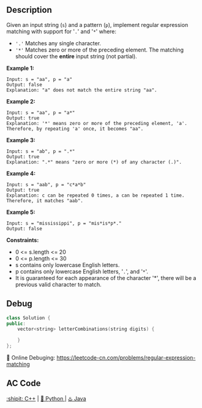 ## Description

Given an input string (``s``) and a pattern (``p``), implement regular expression matching with support for '``.``' and '``*``' where: 

- ``'.'`` Matches any single character.​​​​
- ``'*'`` Matches zero or more of the preceding element.
The matching should cover the <strong>entire</strong> input string (not partial).

<strong>Example 1:</strong>
```
Input: s = "aa", p = "a"
Output: false
Explanation: "a" does not match the entire string "aa".
```

<strong>Example 2:</strong>

```
Input: s = "aa", p = "a*"
Output: true
Explanation: '*' means zero or more of the preceding element, 'a'. Therefore, by repeating 'a' once, it becomes "aa".
```

<strong>Example 3:</strong>
```
Input: s = "ab", p = ".*"
Output: true
Explanation: ".*" means "zero or more (*) of any character (.)".
```

<strong>Example 4:</strong>
```
Input: s = "aab", p = "c*a*b"
Output: true
Explanation: c can be repeated 0 times, a can be repeated 1 time. Therefore, it matches "aab".
```

<strong>Example 5:</strong>
```
Input: s = "mississippi", p = "mis*is*p*."
Output: false
```

<strong>Constraints:</strong>

- 0 <= s.length <= 20
- 0 <= p.length <= 30
- s contains only lowercase English letters.
- p contains only lowercase English letters, '``.``', and '``*``'.
- It is guaranteed for each appearance of the character '*', there will be a previous valid character to match.


## Debug
```cpp
class Solution {
public:
    vector<string> letterCombinations(string digits) {

    }
};
```

🐛 Online Debuging: https://leetcode-cn.com/problems/regular-expression-matching

## AC Code
<div>
  <a href="https://github.com/Charmve/LeetCode4FLAG/tree/main/10.%20Regular%20Expression%20Matching/10_regular-expression-matching.cpp">:shipit: C++</a> | 
  <a href="https://github.com/Charmve/LeetCode4FLAG/tree/main/10.%20Regular%20Expression%20Matching/10_regular-expression-matching.py">🐍 Python </a> | 
  <a href="https://github.com/Charmve/LeetCode4FLAG/tree/main/10.%20Regular%20Expression%20Matching/10_regular-expression-matching.java">♨️ Java </a>
</div>
